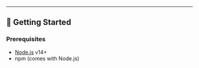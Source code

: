 
---

## 🚀 Getting Started

### Prerequisites

- [Node.js](https://nodejs.org/) v14+
- npm (comes with Node.js)
